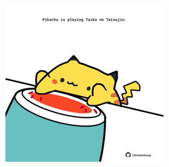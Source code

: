 <!-- built at 21/05/2024, 19:00:50 UTC -->
<p align="center">
  <img width="500" height="500" src="./ReadmeImage.svg">
</p>
